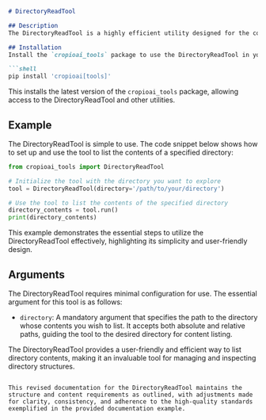 ```markdown
# DirectoryReadTool

## Description
The DirectoryReadTool is a highly efficient utility designed for the comprehensive listing of directory contents. It recursively navigates through the specified directory, providing users with a detailed enumeration of all files, including those nested within subdirectories. This tool is indispensable for tasks requiring a thorough inventory of directory structures or for validating the organization of files within directories.

## Installation
Install the `cropioai_tools` package to use the DirectoryReadTool in your project. If you haven't added this package to your environment, you can easily install it with pip using the following command:

```shell
pip install 'cropioai[tools]'
```

This installs the latest version of the `cropioai_tools` package, allowing access to the DirectoryReadTool and other utilities.

## Example
The DirectoryReadTool is simple to use. The code snippet below shows how to set up and use the tool to list the contents of a specified directory:

```python
from cropioai_tools import DirectoryReadTool

# Initialize the tool with the directory you want to explore
tool = DirectoryReadTool(directory='/path/to/your/directory')

# Use the tool to list the contents of the specified directory
directory_contents = tool.run()
print(directory_contents)
```

This example demonstrates the essential steps to utilize the DirectoryReadTool effectively, highlighting its simplicity and user-friendly design.

## Arguments
The DirectoryReadTool requires minimal configuration for use. The essential argument for this tool is as follows:

- `directory`: A mandatory argument that specifies the path to the directory whose contents you wish to list. It accepts both absolute and relative paths, guiding the tool to the desired directory for content listing.

The DirectoryReadTool provides a user-friendly and efficient way to list directory contents, making it an invaluable tool for managing and inspecting directory structures.
```

This revised documentation for the DirectoryReadTool maintains the structure and content requirements as outlined, with adjustments made for clarity, consistency, and adherence to the high-quality standards exemplified in the provided documentation example.

